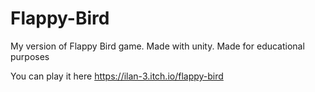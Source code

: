 # Flappy-Bird
 My version of Flappy Bird game. Made with unity. Made for educational purposes

You can play it here 
https://ilan-3.itch.io/flappy-bird
